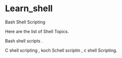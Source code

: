 # Learn_shell

Bash Shell Scripting



Here are the list of Shell Topics.


Bash shell scripts .

C shell scripting , koch Schell scriptin , c shell Scripting.
